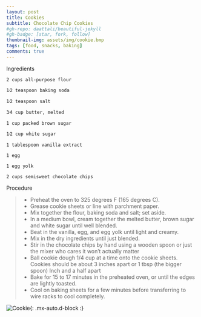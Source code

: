```yaml
---
layout: post
title: Cookies
subtitle: Chocolate Chip Cookies
#gh-repo: daattali/beautiful-jekyll
#gh-badge: [star, fork, follow]
thumbnail-img: assets/img/cookie.bmp
tags: [food, snacks, baking]
comments: true
---
```


Ingredients 

    2 cups all-purpose flour 

    1⁄2 teaspoon baking soda 

    1⁄2 teaspoon salt 

    3⁄4 cup butter, melted 

    1 cup packed brown sugar 

    1⁄2 cup white sugar 

    1 tablespoon vanilla extract 

    1 egg 

    1 egg yolk 

    2 cups semisweet chocolate chips 

Procedure 

> - Preheat the oven to 325 degrees F (165 degrees C).
>- Grease cookie sheets or line with parchment paper. 
> - Mix together the flour, baking soda and salt; set aside. 
> - In a medium bowl, cream together the melted butter, brown sugar and white sugar until well blended. 
>- Beat in the vanilla, egg, and egg yolk until light and creamy. 
>- Mix in the dry ingredients until just blended. 
>- Stir in the chocolate chips by hand using a wooden spoon or just the mixer who cares it won’t actually matter
>- Ball cookie dough 1/4 cup at a time onto the cookie sheets. Cookies should be about 3 inches apart or 1 tbsp (the bigger spoon) Inch and a half apart 
>- Bake for 15 to 17 minutes in the preheated oven, or until the edges are lightly toasted. 
>- Cool on baking sheets for a few minutes before transferring to wire racks to cool completely. 

![Cookie](https://images.squarespace-cdn.com/content/v1/5deb27e855fdc250c0a01b91/1659413338888-WTYU5KZX0L39TI8NJYTF/unsplash-image-7mh-czWZRsA.jpg?format=300w){: .mx-auto.d-block :}